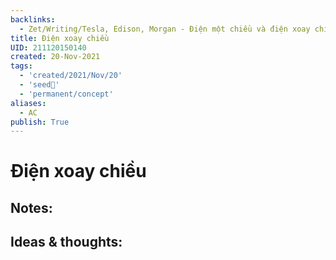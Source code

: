 ```yaml
---
backlinks:
  - Zet/Writing/Tesla, Edison, Morgan - Điện một chiều và điện xoay chiều
title: Điện xoay chiều
UID: 211120150140
created: 20-Nov-2021
tags:
  - 'created/2021/Nov/20'
  - 'seed🥜'
  - 'permanent/concept'
aliases:
  - AC
publish: True
---
```

# Điện xoay chiều

## Notes:


## Ideas & thoughts:



